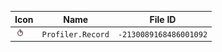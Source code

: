 | Icon | Name | File ID |
| ---  | ---  | ---     |
| ![](Profiler.Record.png) | `Profiler.Record` | `-2130089168486001092` |
